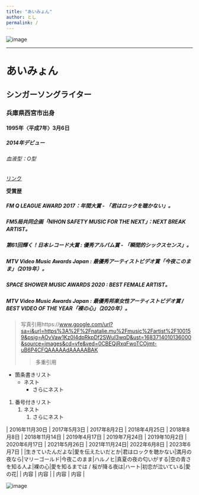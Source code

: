 ```yaml
---
title: "あいみょん"
author: とし
permalink: /
---
```

![image](https://github.com/torororororo/GHPages_WebSite/assets/133000354/f2b66d32-2800-4c00-8af5-5cfa59f6e734)





---


# あいみょん
## シンガーソングライター
### 兵庫県西宮市出身
#### 1995年〈平成7年〉3月6日
##### 2014年デビュー
###### 血液型：O型


[リンク](https://www.google.co.jp/)

**受賞歴**
##### FM Q LEAGUE AWARD 2017：年間大賞 - 「君はロックを聴かない」。
##### FM5局共同企画「NIHON SAFETY MUSIC FOR THE NEXT」：NEXT BREAK ARTIST。
##### 第61回輝く！日本レコード大賞 : 優秀アルバム賞 - 「瞬間的シックスセンス」。
##### MTV Video Music Awards Japan : 最優秀アーティストビデオ賞「今夜このまま」（2019年）。
##### SPACE SHOWER MUSIC AWARDS 2020 : BEST FEMALE ARTIST。
##### MTV Video Music Awards Japan : 最優秀邦楽女性アーティストビデオ賞 / BEST VIDEO OF THE YEAR「裸の心」（2020年）。

> 写真引用https://www.google.com/url?sa=i&url=https%3A%2F%2Fnatalie.mu%2Fmusic%2Fartist%2F100159&psig=AOvVaw1Kz0I4dpRkpDf2SWuI3wqD&ust=1683714010136000&source=images&cd=vfe&ved=0CBEQjRxqFwoTCOjmt-uB6P4CFQAAAAAdAAAAABAK
>> 多重引用


- 箇条書きリスト
  - ネスト
    - さらにネスト


1. 番号付きリスト
   1. ネスト
      1. さらにネスト


| 2016年11月30日 | 2017年5月3日  |  2017年8月2日 | 2018年4月25日 | 2018年8月8日 | 2018年11月14日 | 2019年4月17日 | 2019年7月24日 | 2019年10月2日 | 2020年6月17日 | 2021年5月26日 | 2021年11月24日| 2022年6月8日 | 2023年6月7日 |
|生きていたんだよな|愛を伝えたいだとか|君はロックを聴かない|満月の夜なら|マリーゴールド|今夜このまま|ハルノヒ|真夏の夜の匂いがする|空の青さを知る人よ|裸の心|愛を知るまでは / 桜が降る夜は|ハート|初恋が泣いている|愛の花|
| 内容  | 内容  |
| 内容  | 内容  |

![image](/GHPages_WebSite/assets/images/logo-150.png)
